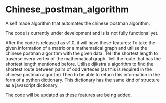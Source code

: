 # Chinese_postman_algorithm
A self made algorithm that automates the chinese postman algorithm.

The code is currently under development and is is not fully functional yet. 

After the code is released as v1.0, it will have these features:
To take the given information of a matrix or a mathematical graph and utilise the chinese postman algorithm with the given data.
Tell the shortest length to traverse every vertex of the mathematical graph.
Tell the route that has the shortest length mentioned before.
Utilise djikstra's algorithm to find the shortest route between pairs of odd verteces (as this is required in the chinese postman algoritm)
Then to be able to return this information in the form of a python dictionary. This dictionary has the same kind of structure as a javascript dictionary.


The code will be updated as these features are being added.
